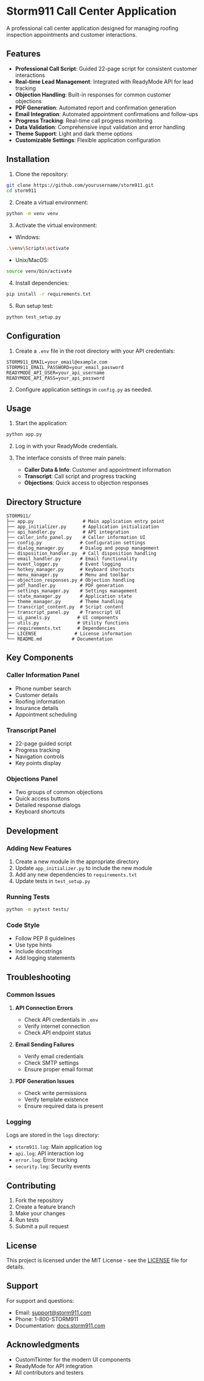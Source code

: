 # Storm911 Call Center Application

A professional call center application designed for managing roofing inspection appointments and customer interactions.

## Features

- **Professional Call Script**: Guided 22-page script for consistent customer interactions
- **Real-time Lead Management**: Integrated with ReadyMode API for lead tracking
- **Objection Handling**: Built-in responses for common customer objections
- **PDF Generation**: Automated report and confirmation generation
- **Email Integration**: Automated appointment confirmations and follow-ups
- **Progress Tracking**: Real-time call progress monitoring
- **Data Validation**: Comprehensive input validation and error handling
- **Theme Support**: Light and dark theme options
- **Customizable Settings**: Flexible application configuration

## Installation

1. Clone the repository:
```bash
git clone https://github.com/yourusername/storm911.git
cd storm911
```

2. Create a virtual environment:
```bash
python -m venv venv
```

3. Activate the virtual environment:
- Windows:
```bash
.\venv\Scripts\activate
```
- Unix/MacOS:
```bash
source venv/bin/activate
```

4. Install dependencies:
```bash
pip install -r requirements.txt
```

5. Run setup test:
```bash
python test_setup.py
```

## Configuration

1. Create a `.env` file in the root directory with your API credentials:
```env
STORM911_EMAIL=your_email@example.com
STORM911_EMAIL_PASSWORD=your_email_password
READYMODE_API_USER=your_api_username
READYMODE_API_PASS=your_api_password
```

2. Configure application settings in `config.py` as needed.

## Usage

1. Start the application:
```bash
python app.py
```

2. Log in with your ReadyMode credentials.

3. The interface consists of three main panels:
   - **Caller Data & Info**: Customer and appointment information
   - **Transcript**: Call script and progress tracking
   - **Objections**: Quick access to objection responses

## Directory Structure

```
STORM911/
├── app.py                  # Main application entry point
├── app_initializer.py      # Application initialization
├── api_handler.py          # API integration
├── caller_info_panel.py    # Caller information UI
├── config.py              # Configuration settings
├── dialog_manager.py      # Dialog and popup management
├── disposition_handler.py  # Call disposition handling
├── email_handler.py       # Email functionality
├── event_logger.py        # Event logging
├── hotkey_manager.py      # Keyboard shortcuts
├── menu_manager.py        # Menu and toolbar
├── objection_responses.py # Objection handling
├── pdf_handler.py         # PDF generation
├── settings_manager.py    # Settings management
├── state_manager.py       # Application state
├── theme_manager.py       # Theme handling
├── transcript_content.py  # Script content
├── transcript_panel.py    # Transcript UI
├── ui_panels.py          # UI components
├── utils.py              # Utility functions
├── requirements.txt      # Dependencies
├── LICENSE              # License information
└── README.md           # Documentation
```

## Key Components

### Caller Information Panel
- Phone number search
- Customer details
- Roofing information
- Insurance details
- Appointment scheduling

### Transcript Panel
- 22-page guided script
- Progress tracking
- Navigation controls
- Key points display

### Objections Panel
- Two groups of common objections
- Quick access buttons
- Detailed response dialogs
- Keyboard shortcuts

## Development

### Adding New Features
1. Create a new module in the appropriate directory
2. Update `app_initializer.py` to include the new module
3. Add any new dependencies to `requirements.txt`
4. Update tests in `test_setup.py`

### Running Tests
```bash
python -m pytest tests/
```

### Code Style
- Follow PEP 8 guidelines
- Use type hints
- Include docstrings
- Add logging statements

## Troubleshooting

### Common Issues

1. **API Connection Errors**
   - Check API credentials in `.env`
   - Verify internet connection
   - Check API endpoint status

2. **Email Sending Failures**
   - Verify email credentials
   - Check SMTP settings
   - Ensure proper email format

3. **PDF Generation Issues**
   - Check write permissions
   - Verify template existence
   - Ensure required data is present

### Logging

Logs are stored in the `logs` directory:
- `storm911.log`: Main application log
- `api.log`: API interaction log
- `error.log`: Error tracking
- `security.log`: Security events

## Contributing

1. Fork the repository
2. Create a feature branch
3. Make your changes
4. Run tests
5. Submit a pull request

## License

This project is licensed under the MIT License - see the [LICENSE](LICENSE) file for details.

## Support

For support and questions:
- Email: support@storm911.com
- Phone: 1-800-STORM911
- Documentation: [docs.storm911.com](https://docs.storm911.com)

## Acknowledgments

- CustomTkinter for the modern UI components
- ReadyMode for API integration
- All contributors and testers
